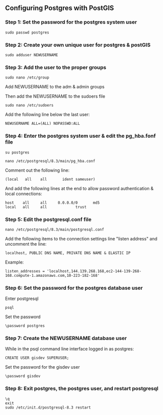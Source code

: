 ## Configuring Postgres with PostGIS ##


### Step 1:  Set the password for the postgres system user ###

```
sudo passwd postgres
```


### Step 2:  Create your own unique user for postgres & postGIS ###

```
sudo adduser NEWUSERNAME
```


### Step 3:  Add the user to the proper groups ###

```
sudo nano /etc/group
```

Add NEWUSERNAME to the adm & admin groups

Then add the NEWUSERNAME to the sudoers file

```
sudo nano /etc/sudoers
```

Add the following line below the last user:
```
NEWUSERNAME ALL=(ALL) NOPASSWD:ALL
```


### Step 4:  Enter the postgres system user & edit the pg\_hba.fonf file ###

```
su postgres

nano /etc/postgresql/8.3/main/pg_hba.conf 
```

Comment out the following line:
```
(local   all    all       ident sameuser)
```

And add the following lines at the end to allow password authentication & local connections:

```
host    all     all     0.0.0.0/0       md5
local   all     all             trust
```


### Step 5:  Edit the postgresql.conf file ###

```
nano /etc/postgresql/8.3/main/postgresql.conf
```

Add the following items to the connection settings line "listen address" and uncomment the line:
```
localhost, PUBLIC DNS NAME, PRIVATE DNS NAME & ELASTIC IP
```

Example:
```
listen_addresses = 'localhost,144.139.268.168,ec2-144-139-268-168.compute-1.amazonaws.com,10-223-182-168'
```


### Step 6:  Set the password for the postgres database user ###

Enter postgresql
```
psql
```
Set the password
```
\password postgres
```

### Step 7: Create the NEWUSERNAME database user ###

While in the psql command line interface logged in as postgres:
```
CREATE USER gisdev SUPERUSER;
```
Set the password for the gisdev user
```
\password gisdev
```


### Step 8:  Exit postgres, the postgres user, and restart postgresql ###

```
\q
exit
sudo /etc/init.d/postgresql-8.3 restart
```